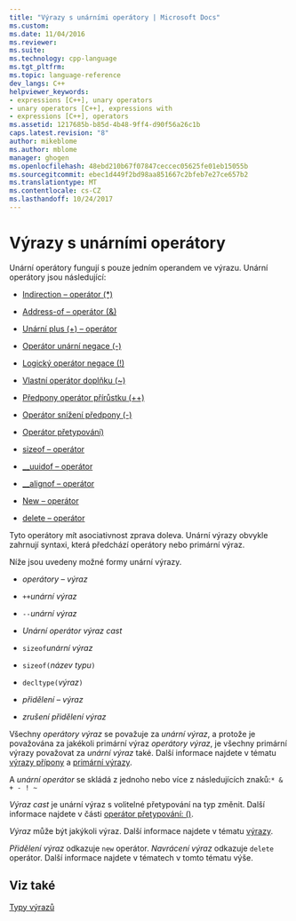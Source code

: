 ```yaml
---
title: "Výrazy s unárními operátory | Microsoft Docs"
ms.custom: 
ms.date: 11/04/2016
ms.reviewer: 
ms.suite: 
ms.technology: cpp-language
ms.tgt_pltfrm: 
ms.topic: language-reference
dev_langs: C++
helpviewer_keywords:
- expressions [C++], unary operators
- unary operators [C++], expressions with
- expressions [C++], operators
ms.assetid: 1217685b-b85d-4b48-9ff4-d90f56a26c1b
caps.latest.revision: "8"
author: mikeblome
ms.author: mblome
manager: ghogen
ms.openlocfilehash: 48ebd210b67f07847ceccec05625fe01eb15055b
ms.sourcegitcommit: ebec1d449f2bd98aa851667c2bfeb7e27ce657b2
ms.translationtype: MT
ms.contentlocale: cs-CZ
ms.lasthandoff: 10/24/2017
---
```

# <a name="expressions-with-unary-operators"></a>Výrazy s unárními operátory
Unární operátory fungují s pouze jedním operandem ve výrazu. Unární operátory jsou následující:  
  
-   [Indirection – operátor (*)](../cpp/indirection-operator-star.md)  
  
-   [Address-of – operátor (&)](../cpp/address-of-operator-amp.md)  
  
-   [Unární plus (+) – operátor](../cpp/unary-plus-and-negation-operators-plus-and.md)  
  
-   [Operátor unární negace (-)](../cpp/unary-plus-and-negation-operators-plus-and.md)  
  
-   [Logický operátor negace (!)](../cpp/logical-negation-operator-exclpt.md)  
  
-   [Vlastní operátor doplňku (~)](../cpp/one-s-complement-operator-tilde.md)  
  
-   [Předpony operátor přírůstku (++)](../cpp/prefix-increment-and-decrement-operators-increment-and-decrement.md)  
  
-   [Operátor snížení předpony (-)](../cpp/prefix-increment-and-decrement-operators-increment-and-decrement.md)  
  
-   [Operátor přetypování)](../cpp/cast-operator-parens.md)  
  
-   [sizeof – operátor](../cpp/sizeof-operator.md)  
  
-   [__uuidof – operátor](../cpp/uuidof-operator.md)  
  
-   [__alignof – operátor](../cpp/alignof-operator.md)  
  
-   [New – operátor](../cpp/new-operator-cpp.md)  
  
-   [delete – operátor](../cpp/delete-operator-cpp.md)  
  
 Tyto operátory mít asociativnost zprava doleva. Unární výrazy obvykle zahrnují syntaxi, která předchází operátory nebo primární výraz.  
  
 Níže jsou uvedeny možné formy unární výrazy.  
  
-   *operátory – výraz*  
  
-   `++`*unární výraz*  
  
-   `--`*unární výraz*  
  
-   *Unární operátor* *výraz cast*  
  
-   `sizeof`*unární výraz*  
  
-   `sizeof(`*název typu*`)`  
  
-   `decltype(`*výraz*`)`  
  
-   *přidělení – výraz*  
  
-   *zrušení přidělení výraz*  
  
 Všechny *operátory výraz* se považuje za *unární výraz*, a protože je považována za jakékoli primární výraz *operátory výraz*, je všechny primární výrazy považovat za *unární výraz* také. Další informace najdete v tématu [výrazy přípony](../cpp/postfix-expressions.md) a [primární výrazy](../cpp/primary-expressions.md).  
  
 A *unární operátor* se skládá z jednoho nebo více z následujících znaků:`* & + - ! ~`  
  
 *Výraz cast* je unární výraz s volitelné přetypování na typ změnit. Další informace najdete v části [operátor přetypování: ()](../cpp/cast-operator-parens.md).  
  
 *Výraz* může být jakýkoli výraz. Další informace najdete v tématu [výrazy](../cpp/expressions-cpp.md).  
  
 *Přidělení výraz* odkazuje `new` operátor. *Navrácení výraz* odkazuje `delete` operátor. Další informace najdete v tématech v tomto tématu výše.  
  
## <a name="see-also"></a>Viz také  
 [Typy výrazů](../cpp/types-of-expressions.md)